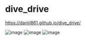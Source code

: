 # dive_drive
https://daniil861.github.io/dive_drive/

![image](https://user-images.githubusercontent.com/90471703/177052528-2bea4446-4da7-412c-908e-abfb7e844df8.png)
![image](https://user-images.githubusercontent.com/90471703/177052515-008459c9-b882-444f-b03f-ff77d8e59d38.png)
![image](https://user-images.githubusercontent.com/90471703/177052547-3f61162f-644f-4eaf-b364-4b9c3d7d9cb0.png)

